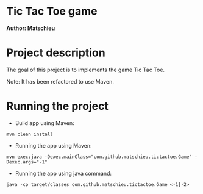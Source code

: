 Tic Tac Toe game
==============

**Author: Matschieu**

# Project description

The goal of this project is to implements the game Tic Tac Toe.

Note: It has been refactored to use Maven.

# Running the project

* Build app using Maven:
```
mvn clean install
```

* Running the app using Maven:
```
mvn exec:java -Dexec.mainClass="com.github.matschieu.tictactoe.Game" -Dexec.args="-1"
```

* Running the app using java command:
```
java -cp target/classes com.github.matschieu.tictactoe.Game <-1|-2>
```
